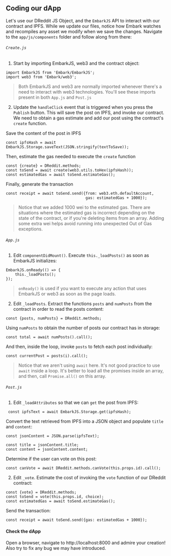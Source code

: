 ## Coding our dApp
Let's use our DReddit JS Object, and the `EmbarkJS` API to interact with our contract and IPFS. While we update our files, notice how Embark watches and recompiles any asset we modify when we save the changes. Navigate to the `app/js/components` folder and follow along from there:

###### `Create.js`

1. Start by importing EmbarkJS, web3 and the contract object:
```
import EmbarkJS from 'Embark/EmbarkJS';
import web3 from 'Embark/web3';
```
> Both EmbarkJS and web3 are normally imported whenever there's a need to interact with web3 technologies. You'll see these imports present in both `App.js` and `Post.js`

2. Update the `handleClick` event that is triggered when you press the `Publish` button. This will save the post on IPFS, and invoke our contract. We need to obtain a gas estimate and add our post using the contract's `create` function.

Save the content of the post in IPFS
```
const ipfsHash = await EmbarkJS.Storage.saveText(JSON.stringify(textToSave));
```

Then, estimate the gas needed to execute the `create` function

```
const {create} = DReddit.methods;    
const toSend = await create(web3.utils.toHex(ipfsHash));
const estimatedGas = await toSend.estimateGas();
```

Finally, generate the transaction
```
const receipt = await toSend.send({from: web3.eth.defaultAccount, 
                                   gas: estimatedGas + 1000});
```
> Notice that we added 1000 wei to the estimated gas. There are situations where the estimated gas is incorrect depending on the state of the contract, or if you're deleting items from an array. Adding some extra wei helps avoid running into unexpected Out of Gas exceptions.

###### `App.js`


1. Edit `componentDidMount()`. Execute `this._loadPosts()` as soon as EmbarkJS initializes:
```
EmbarkJS.onReady(() => {
    this._loadPosts();
});
```
> `onReady()` is used if you want to execute any action that uses EmbarkJS or web3 as soon as the page loads.

2. Edit `_loadPosts`. Extract the functions `posts` and `numPosts` from the contract in order to read the posts content:

```
const {posts, numPosts} = DReddit.methods;
```

Using `numPosts` to obtain the number of posts our contract has in storage:
```
const total = await numPosts().call();
```

And then, inside the loop, invoke `posts` to fetch each post individually:

```
const currentPost = posts(i).call();
```
> Notice that we aren't using `await` here. It's not good practice to use `await` inside a loop. It's better to load all the promises inside an array, and then, call `Promise.all()` on this array.

###### `Post.js`

1. Edit `_loadAttributes` so that we can `get` the post from IPFS:
```
 const ipfsText = await EmbarkJS.Storage.get(ipfsHash);
```

Convert the text retrieved from IPFS into a JSON object and populate `title` and `content`:
```
const jsonContent = JSON.parse(ipfsText);

const title = jsonContent.title;
const content = jsonContent.content;
```

Determine if the user can vote on this post:
```
const canVote = await DReddit.methods.canVote(this.props.id).call();
```

2. Edit `_vote`. Estimate the cost of invoking the `vote` function of our DReddit contract:
```
const {vote} = DReddit.methods;
const toSend = vote(this.props.id, choice);
const estimatedGas = await toSend.estimateGas();
```

Send the transaction:
```
const receipt = await toSend.send({gas: estimatedGas + 1000});
```

#### Check the dApp
Open a browser, navigate to http://localhost:8000 and admire your creation! Also try to fix any bug we may have introduced.
